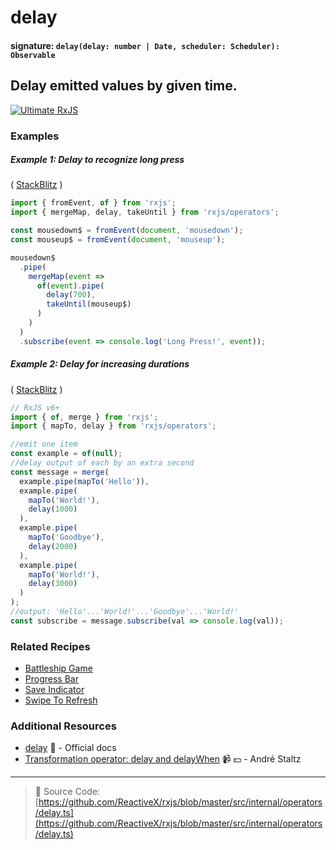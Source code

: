 # delay

#### signature: `delay(delay: number | Date, scheduler: Scheduler): Observable`

## Delay emitted values by given time.

[![Ultimate RxJS](https://drive.google.com/uc?export=view&id=1htrban3k3Z8CxiKwEV6bdmxW5Wu8xdWX "Ultimate RxJS")](https://ultimatecourses.com/courses/rxjs?ref=4)

### Examples

##### Example 1: Delay to recognize long press

( [StackBlitz](https://stackblitz.com/edit/rxjs-bru5fi?devtoolsheight=60) )

```js
import { fromEvent, of } from 'rxjs';
import { mergeMap, delay, takeUntil } from 'rxjs/operators';

const mousedown$ = fromEvent(document, 'mousedown');
const mouseup$ = fromEvent(document, 'mouseup');

mousedown$
  .pipe(
    mergeMap(event =>
      of(event).pipe(
        delay(700),
        takeUntil(mouseup$)
      )
    )
  )
  .subscribe(event => console.log('Long Press!', event));
```

##### Example 2: Delay for increasing durations

(
[StackBlitz](https://stackblitz.com/edit/typescript-twjn8r?file=index.ts&devtoolsheight=100)
)

```js
// RxJS v6+
import { of, merge } from 'rxjs';
import { mapTo, delay } from 'rxjs/operators';

//emit one item
const example = of(null);
//delay output of each by an extra second
const message = merge(
  example.pipe(mapTo('Hello')),
  example.pipe(
    mapTo('World!'),
    delay(1000)
  ),
  example.pipe(
    mapTo('Goodbye'),
    delay(2000)
  ),
  example.pipe(
    mapTo('World!'),
    delay(3000)
  )
);
//output: 'Hello'...'World!'...'Goodbye'...'World!'
const subscribe = message.subscribe(val => console.log(val));
```

### Related Recipes

- [Battleship Game](../../recipes/battleship-game.md)
- [Progress Bar](../../recipes/progressbar.md)
- [Save Indicator]('../../recipes/save-indicator.md)
- [Swipe To Refresh](/recipes/swipe-to-refresh.md)

### Additional Resources

- [delay](https://rxjs.dev/api/operators/delay) :newspaper: - Official docs
- [Transformation operator: delay and delayWhen](https://egghead.io/lessons/rxjs-transformation-operators-delay-and-delaywhen?course=rxjs-beyond-the-basics-operators-in-depth)
  :video_camera: :dollar: - André Staltz

---

> :file_folder: Source Code:
> [https://github.com/ReactiveX/rxjs/blob/master/src/internal/operators/delay.ts](https://github.com/ReactiveX/rxjs/blob/master/src/internal/operators/delay.ts)
